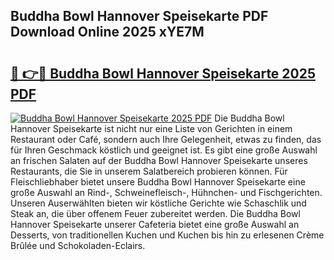 ## Buddha Bowl Hannover Speisekarte PDF Download Online 2025 xYE7M

# <h2><a href="http://gcc5u5.nevu.top/?p=Buddha+Bowl+Hannover+Speisekarte">🔗 👉🔴 Buddha Bowl Hannover Speisekarte 2025 PDF</a></h2>

[![Buddha Bowl Hannover Speisekarte 2025 PDF](https://i.imgur.com/dBaPXMq.png)](http://gcc5u5.nevu.top/?p=Buddha+Bowl+Hannover+Speisekarte)
Die Buddha Bowl Hannover Speisekarte ist nicht nur eine Liste von Gerichten in einem Restaurant oder Café, sondern auch Ihre Gelegenheit, etwas zu finden, das für Ihren Geschmack köstlich und geeignet ist. Es gibt eine große Auswahl an frischen Salaten auf der Buddha Bowl Hannover Speisekarte unseres Restaurants, die Sie in unserem Salatbereich probieren können. Für Fleischliebhaber bietet unsere Buddha Bowl Hannover Speisekarte eine große Auswahl an Rind-, Schweinefleisch-, Hühnchen- und Fischgerichten. Unseren Auserwählten bieten wir köstliche Gerichte wie Schaschlik und Steak an, die über offenem Feuer zubereitet werden. Die Buddha Bowl Hannover Speisekarte unserer Cafeteria bietet eine große Auswahl an Desserts, von traditionellen Kuchen und Kuchen bis hin zu erlesenen Crème Brûlée und Schokoladen-Eclairs.
